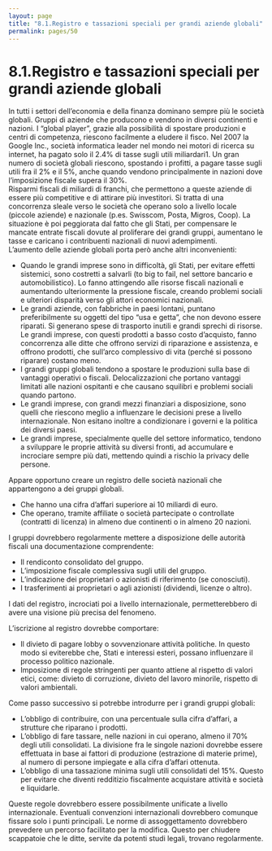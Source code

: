 ```yaml
---
layout: page
title: "8.1.Registro e tassazioni speciali per grandi aziende globali"
permalink: pages/50
---
```


# 8.1.Registro e tassazioni speciali per grandi aziende globali

In tutti i settori dell’economia e della finanza dominano sempre più le società globali. Gruppi di aziende che producono e vendono in diversi continenti e nazioni. I “global player”, grazie alla possibilità di spostare produzioni e centri di competenza, riescono facilmente a eludere il fisco. Nel 2007 la Google Inc., società informatica leader nel mondo nei motori di ricerca su internet, ha pagato solo il 2.4% di tasse sugli utili miliardari1\. Un gran numero di società globali riescono, spostando i profitti, a pagare tasse sugli utili fra il 2% e il 5%, anche quando vendono principalmente in nazioni dove l’imposizione fiscale supera il 30%.  
 Risparmi fiscali di miliardi di franchi, che permettono a queste aziende di essere più competitive e di attirare più investitori. Si tratta di una concorrenza sleale verso le società che operano solo a livello locale (piccole aziende) e nazionale (p.es. Swisscom, Posta, Migros, Coop). La situazione è poi peggiorata dal fatto che gli Stati, per compensare le mancate entrate fiscali dovute al proliferare dei grandi gruppi, aumentano le tasse e caricano i contribuenti nazionali di nuovi adempimenti.  
 L’aumento delle aziende globali porta però anche altri inconvenienti:

* Quando le grandi imprese sono in difficoltà, gli Stati, per evitare effetti sistemici, sono costretti a salvarli (to big to fail, nel settore bancario e automobilistico). Lo fanno attingendo alle risorse fiscali nazionali e aumentando ulteriormente la pressione fiscale, creando problemi sociali e ulteriori disparità verso gli attori economici nazionali.
* Le grandi aziende, con fabbriche in paesi lontani, puntano preferibilmente su oggetti del tipo “usa e getta”, che non devono essere riparati. Si generano spese di trasporto inutili e grandi sprechi di risorse. Le grandi imprese, con questi prodotti a basso costo d’acquisto, fanno concorrenza alle ditte che offrono servizi di riparazione e assistenza, e offrono prodotti, che sull’arco complessivo di vita (perché si possono riparare) costano meno.
* I grandi gruppi globali tendono a spostare le produzioni sulla base di vantaggi operativi o fiscali. Delocalizzazioni che portano vantaggi limitati alle nazioni ospitanti e che causano squilibri e problemi sociali quando partono.
* Le grandi imprese, con grandi mezzi finanziari a disposizione, sono quelli che riescono meglio a influenzare le decisioni prese a livello internazionale. Non esitano inoltre a condizionare i governi e la politica dei diversi paesi.
* Le grandi imprese, specialmente quelle del settore informatico, tendono a sviluppare le proprie attività su diversi fronti, ad accumulare e incrociare sempre più dati, mettendo quindi a rischio la privacy delle persone.

Appare opportuno creare un registro delle società nazionali che appartengono a dei gruppi globali.

* Che hanno una cifra d’affari superiore ai 10 miliardi di euro.
* Che operano, tramite affiliate o società partecipate o controllate (contratti di licenza) in almeno due continenti o in almeno 20 nazioni.

I gruppi dovrebbero regolarmente mettere a disposizione delle autorità fiscali una documentazione comprendente:

* Il rendiconto consolidato del gruppo.
* L’imposizione fiscale complessiva sugli utili del gruppo.
* L’indicazione dei proprietari o azionisti di riferimento (se conosciuti).
* I trasferimenti ai proprietari o agli azionisti (dividendi, licenze o altro).

I dati del registro, incrociati poi a livello internazionale, permetterebbero di avere una visione più precisa del fenomeno.

L’iscrizione al registro dovrebbe comportare:

* Il divieto di pagare lobby o sovvenzionare attività politiche. In questo modo si eviterebbe che, Stati e interessi esteri, possano influenzare il processo politico nazionale.
* Imposizione di regole stringenti per quanto attiene al rispetto di valori etici, come: divieto di corruzione, divieto del lavoro minorile, rispetto di valori ambientali.

Come passo successivo si potrebbe introdurre per i grandi gruppi globali:

* L’obbligo di contribuire, con una percentuale sulla cifra d’affari, a strutture che riparano i prodotti.
* L’obbligo di fare tassare, nelle nazioni in cui operano, almeno il 70% degli utili consolidati. La divisione fra le singole nazioni dovrebbe essere effettuata in base ai fattori di produzione (estrazione di materie prime), al numero di persone impiegate e alla cifra d’affari ottenuta.
* L’obbligo di una tassazione minima sugli utili consolidati del 15%. Questo per evitare che diventi redditizio fiscalmente acquistare attività e società e liquidarle.

Queste regole dovrebbero essere possibilmente unificate a livello internazionale. Eventuali convenzioni internazionali dovrebbero comunque fissare solo i punti principali. Le norme di assoggettamento dovrebbero prevedere un percorso facilitato per la modifica. Questo per chiudere scappatoie che le ditte, servite da potenti studi legali, trovano regolarmente.

